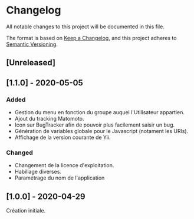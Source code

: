# Changelog

All notable changes to this project will be documented in this file.

The format is based on [Keep a Changelog](https://keepachangelog.com/en/1.0.0/),
and this project adheres to [Semantic Versioning](https://semver.org/spec/v2.0.0.html).

## [Unreleased]

## [1.1.0] - 2020-05-05

### Added
- Gestion du menu en fonction du groupe auquel l'Utilisateur appartien.
- Ajout du tracking Matomoto.
- Icon sur BugTracker afin de pouvoir plus facilement saisir un bug.
- Génération de variables globale pour le Javascript (notament les URls).
- Affichage de la version courante de Yii.

### Changed
- Changement de la licence d'exploitation.
- Habillage diverses.
- Paramétrage du nom de l'application

## [1.0.0] - 2020-04-29
Création initiale.